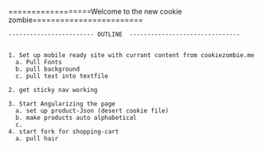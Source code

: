 ==================Welcome to the new cookie zombie========================

	------------------------ OUTLINE  -------------------------------


	1. Set up mobile ready site with currant content from cookiezombie.me
	  a. Pull Fonts
	  b. pull background 
	  c. pull text into textfile

	2. get sticky nav working

	3. Start Angularizing the page
	  a. set up product-Json (desert cookie file)
	  b. make products auto alphabetical 
	  c.
	4. start fork for shopping-cart
	  a. pull hair  